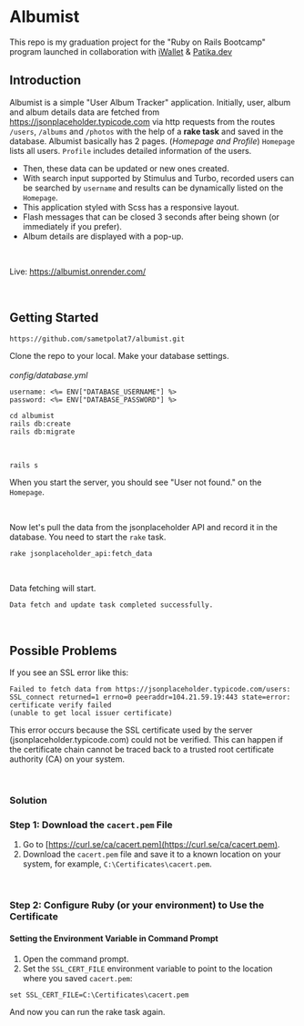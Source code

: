 # Albumist

This repo is my graduation project for the "Ruby on Rails Bootcamp" program launched in collaboration with <a href="https://www.iwallet.com.tr/" target="_blank">iWallet</a> & <a href="https://www.patika.dev/" target="_blank">Patika.dev</a>

## Introduction

Albumist is a simple "User Album Tracker" application. Initially, user, album and album details data are fetched from <a href="https://jsonplaceholder.typicode.com" target="_blank">https://jsonplaceholder.typicode.com</a> via http requests from the routes `/users`, `/albums` and `/photos` with the help of a **rake task** and saved in the database.  Albumist basically has 2 pages. (*Homepage and Profile*) `Homepage` lists all users. `Profile` includes detailed information of the users.

- Then, these data can be updated or new ones created.
- With search input supported by Stimulus and Turbo, recorded users can be searched by `username` and results can be dynamically listed on the `Homepage`.
- This application styled with Scss has a responsive layout.
- Flash messages that can be closed 3 seconds after being shown (or immediately if you prefer).
- Album details are displayed with a pop-up.

<br>

Live: <a href="https://albumist.onrender.com/" target="_blank">https://albumist.onrender.com/</a>

<br>

## Getting Started

```sh
https://github.com/sametpolat7/albumist.git
```

Clone the repo to your local. Make your database settings.
<br><br>
*config/database.yml*
```
username: <%= ENV["DATABASE_USERNAME"] %>
password: <%= ENV["DATABASE_PASSWORD"] %>
```

```
cd albumist
rails db:create
rails db:migrate
```

<br>

```
rails s
```
When you start the server, you should see "User not found." on the `Homepage`.

<br>

Now let's pull the data from the jsonplaceholder API and record it in the database. You need to start the `rake` task.

```
rake jsonplaceholder_api:fetch_data
```

<br>

Data fetching will start.

```
Data fetch and update task completed successfully.
```

<br>

## Possible Problems

If you see an SSL error like this:

```
Failed to fetch data from https://jsonplaceholder.typicode.com/users: SSL_connect returned=1 errno=0 peeraddr=104.21.59.19:443 state=error: certificate verify failed
(unable to get local issuer certificate)
```

This error occurs because the SSL certificate used by the server (jsonplaceholder.typicode.com) could not be verified. This can happen if the certificate chain cannot be traced back to a trusted root certificate authority (CA) on your system.

<br>

### Solution

### Step 1: Download the `cacert.pem` File
1. Go to [https://curl.se/ca/cacert.pem](https://curl.se/ca/cacert.pem).
2. Download the `cacert.pem` file and save it to a known location on your system, for example, `C:\Certificates\cacert.pem`.

<br>

### Step 2: Configure Ruby (or your environment) to Use the Certificate

#### Setting the Environment Variable in Command Prompt
1. Open the command prompt.
2. Set the `SSL_CERT_FILE` environment variable to point to the location where you saved `cacert.pem`:

 ```
set SSL_CERT_FILE=C:\Certificates\cacert.pem
 ```

 And now you can run the rake task again.
